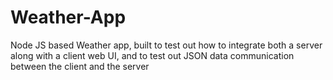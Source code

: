 # Weather-App
Node JS based Weather app, built to test out how to integrate both a server along with a client web UI, and to test out JSON data communication between the client and the server
